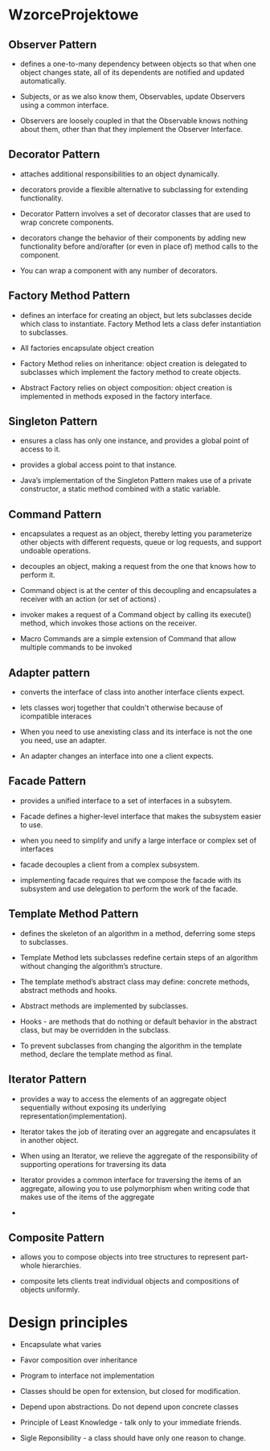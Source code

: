 # WzorceProjektowe


## Observer Pattern

  - defines a one-to-many dependency between objects so that when one object changes state, all of its dependents are
  notified and updated automatically.

  - Subjects, or as we also know them, Observables, update Observers using a common interface.

  - Observers are loosely coupled in that the Observable knows nothing about them, other than that they implement the
    Observer Interface.

## Decorator Pattern

  - attaches additional responsibilities to an object dynamically.

  - decorators provide a flexible alternative to subclassing for extending functionality.

  - Decorator Pattern involves a set of decorator classes that
    are used to wrap concrete components.

  - decorators change the behavior of their components by adding
    new functionality before and/orafter (or even in place of) method
    calls to the component.
  - You can wrap a component with any number of decorators.


## Factory Method Pattern

  - defines an interface for creating an object, but lets subclasses decide which
class to instantiate. Factory Method lets a class defer instantiation to subclasses.

  - All factories encapsulate object creation

  - Factory Method relies on inheritance: object creation is delegated to subclasses which implement the factory method to
    create objects.

  - Abstract Factory relies on object composition: object creation is implemented in methods exposed in the factory interface.

## Singleton Pattern

  - ensures a class has only one instance, and provides a global point of access to it.

  - provides a global access point to that instance.

  - Java’s implementation of the Singleton Pattern makes use of a private constructor, a static method combined with a static variable.

## Command Pattern

  - encapsulates a request as an object, thereby letting you parameterize other objects with different requests, queue or log requests, and support undoable operations.

  - decouples an object, making a request from the one that knows how to perform it.

  - Command object is at the center of this decoupling and encapsulates a receiver with an action (or set of actions) .

  - invoker makes a request of a Command object by calling its execute() method, which invokes those actions on the receiver.

  - Macro Commands are a simple extension of Command that allow multiple commands to be invoked

## Adapter pattern

  -  converts the interface of class into another interface clients expect.

  - lets classes worj together that couldn't otherwise because of icompatible interaces

  - When you need to use anexisting class and its interface is not the one you need, use an adapter.

  - An adapter changes an interface into one a client expects.


## Facade Pattern

  - provides a unified interface to a set of interfaces in a subsytem.

  - Facade defines a higher-level interface that makes the subsystem easier to use.

  - when you need to simplify and unify a large interface or complex set of interfaces

  - facade decouples a client from a complex subsystem.

  - implementing facade requires that we compose the facade with its subsystem and use delegation to perform the work of the facade.

## Template Method Pattern

   - defines the skeleton of an algorithm in a method, deferring some steps to subclasses.

   - Template Method lets subclasses redefine certain steps of an algorithm without changing the algorithm’s structure.

   - The template method’s abstract class may define: concrete methods, abstract methods and hooks.

   - Abstract methods are  implemented by subclasses.

   - Hooks - are methods that do nothing or default behavior in the abstract class, but may be overridden in the subclass.

   - To prevent subclasses from changing the algorithm in the template method, declare the template method as final.

## Iterator Pattern

   - provides a way to access the elements of an aggregate object sequentially without exposing its underlying representation(implementation).

   - Iterator takes the job of iterating over an aggregate and encapsulates it in another object.

   - When using an Iterator, we relieve the aggregate of the responsibility of supporting operations for traversing its data

   - Iterator provides a common interface for traversing the items of an aggregate, allowing you to use polymorphism when writing code that makes use of the items of the aggregate

   -

## Composite Pattern

  - allows you to compose objects into tree structures to represent part-whole hierarchies.

  - composite lets clients treat individual objects and compositions of objects uniformly.

# Design principles

  - Encapsulate what varies

  - Favor composition over inheritance

  - Program to interface not implementation

  - Classes should be open for extension, but closed for modification.

  - Depend upon abstractions. Do not depend upon concrete classes

  - Principle of Least Knowledge - talk only to your immediate friends.

  - Sigle Reponsibility - a class should have only one reason to change.